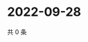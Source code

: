 # 2022-09-28

共 0 条

<!-- BEGIN WEIBO -->
<!-- 最后更新时间 Wed Sep 28 2022 22:32:53 GMT+0800 (China Standard Time) -->

<!-- END WEIBO -->
